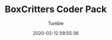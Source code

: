 ---
title: BoxCritters Coder Pack
description: A tool to help people create mods for box critters
date: 2020-02-12 09:55:36
author:
  - Tumble
unfinished: true
buttons:
  - name: Source
    href: https://github.com/boxcritters/boxcritters-coder-pack
---